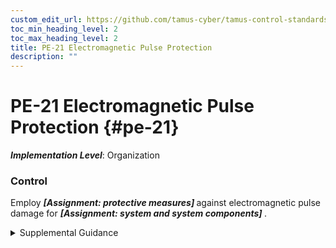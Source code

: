 ```yaml
---
custom_edit_url: https://github.com/tamus-cyber/tamus-control-standards/tree/main/content/tamus.edu/TAMUS_profile.xml
toc_min_heading_level: 2
toc_max_heading_level: 2
title: PE-21 Electromagnetic Pulse Protection
description: ""
---
```


# PE-21 Electromagnetic Pulse Protection {#pe-21}

_**Implementation Level**_: Organization

### Control

Employ <strong title="pe-21_odp.01"> <em>[Assignment: protective measures]</em> </strong> against electromagnetic pulse damage for <strong title="pe-21_odp.02"> <em>[Assignment: system and system components]</em> </strong>.


<details><summary>Supplemental Guidance</summary>An electromagnetic pulse (EMP) is a short burst of electromagnetic energy that is spread over a range of frequencies. Such energy bursts may be natural or man-made. EMP interference may be disruptive or damaging to electronic equipment. Protective measures used to mitigate EMP risk include shielding, surge suppressors, ferro-resonant transformers, and earth grounding. EMP protection may be especially significant for systems and applications that are part of the U.S. critical infrastructure.</details>

